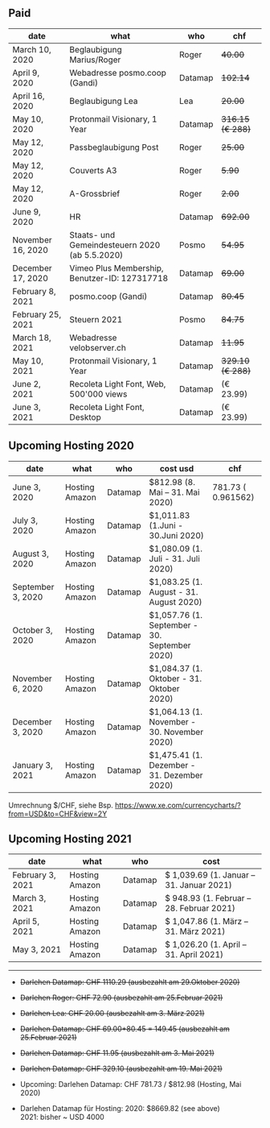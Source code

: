 ## Paid

| date  | what  | who  | chf  | 
|---|---|---|---|
| March 10, 2020  | Beglaubigung Marius/Roger | Roger | <strike>40.00</strike>  |
| April 9, 2020 |  Webadresse posmo.coop (Gandi) | Datamap  | <strike>102.14</strike>  | 
| April 16, 2020 | Beglaubigung Lea  |  Lea | <strike>20.00</strike>  | 
| May 10, 2020 | Protonmail Visionary, 1 Year | Datamap | <strike>316.15 (€ 288)</strike>  |
| May 12, 2020 | Passbeglaubigung Post | Roger | <strike>25.00</strike>  |
| May 12, 2020 | Couverts A3 | Roger | <strike>5.90</strike>  |
| May 12, 2020 | A-Grossbrief | Roger | <strike>2.00</strike>  |
| June 9, 2020 | HR | Datamap | <strike>692.00</strike>  |
| November 16, 2020 | Staats- und Gemeindesteuern 2020 (ab 5.5.2020) | Posmo | <strike>54.95</strike>  |
| December 17, 2020 | Vimeo Plus Membership, Benutzer-ID: 127317718 | Datamap | <strike>69.00</strike> |
| February 8, 2021 | posmo.coop (Gandi) | Datamap | <strike>80.45</strike> |
| February 25, 2021 | Steuern 2021 | Posmo | <strike>84.75</strike> |
| March 18, 2021 | Webadresse velobserver.ch | Datamap | <strike>11.95</strike> |
| May 10, 2021 | Protonmail Visionary, 1 Year | Datamap | <strike>329.10 (€ 288)</strike> |
| June 2, 2021 | Recoleta Light Font, Web, 500'000 views | Datamap | (€ 23.99) |
| June 3, 2021 | Recoleta Light Font, Desktop | Datamap | (€ 23.99) |

## Upcoming Hosting 2020

| date  | what  | who  | cost usd | chf |
|---|---|---|---|---|
| June 3, 2020 | Hosting Amazon | Datamap | $812.98 (8. Mai – 31. Mai 2020)  |  781.73 ( 0.961562) |
| July 3, 2020 | Hosting Amazon | Datamap | $1,011.83 (1.Juni - 30.Juni 2020) | |
| August 3, 2020 | Hosting Amazon | Datamap | $1,080.09 (1. Juli - 31. Juli 2020) | |
| September 3, 2020 | Hosting Amazon | Datamap | $1,083.25 (1. August - 31. August 2020)  | |
| October 3, 2020 | Hosting Amazon | Datamap | $1,057.76 (1. September - 30. September 2020) | |
| November 6, 2020 | Hosting Amazon | Datamap | $1,084.37 (1. Oktober - 31. Oktober 2020) | |
| December 3, 2020 | Hosting Amazon | Datamap | $1,064.13 (1. November - 30. November 2020) | |
| January 3, 2021 | Hosting Amazon | Datamap | $1,475.41 (1. Dezember - 31. Dezember 2020) | |

Umrechnung $/CHF, siehe Bsp. https://www.xe.com/currencycharts/?from=USD&to=CHF&view=2Y        

## Upcoming Hosting 2021

| date  | what  | who  | cost  | 
|---|---|---|---|
| February 3, 2021 | Hosting Amazon | Datamap | $ 1,039.69 (1. Januar – 31. Januar 2021)  |
| March 3, 2021 | Hosting Amazon | Datamap | $ 948.93 (1. Februar – 28. Februar 2021)  |
| April 5, 2021 | Hosting Amazon | Datamap | $ 1,047.86 (1. März – 31. März 2021)  |
| May 3, 2021 | Hosting Amazon | Datamap | $ 1,026.20 (1. April – 31. April 2021)  |



----
              
- <strike>Darlehen Datamap: CHF 1110.29 (ausbezahlt am 29.Oktober 2020)</strike>
- <strike>Darlehen Roger: CHF 72.90  (ausbezahlt am 25.Februar 2021)</strike>
- <strike>Darlehen Lea: CHF 20.00 (ausbezahlt am 3. März 2021)</strike>
- <strike>Darlehen Datamap: CHF 69.00+80.45 = 149.45 (ausbezahlt am 25.Februar 2021)</strike>
- <strike>Darlehen Datamap: CHF 11.95 (ausbezahlt am 3. Mai 2021)</strike>
- <strike>Darlehen Datamap: CHF 329.10 (ausbezahlt am 19. Mai 2021)</strike>
- Upcoming: Darlehen Datamap: CHF 781.73 / $812.98 (Hosting, Mai 2020)
     
- Darlehen Datamap für Hosting: 
  2020: $8669.82 (see above)            
  2021: bisher ~ USD 4000                    
